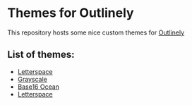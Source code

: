 # Themes for Outlinely

This repository hosts some nice custom themes for [Outlinely](http://glamdevelopment.com/outlinely)

## List of themes:

  - [Letterspace](http://glamdevelopment.com/themes)
  - [Grayscale](http://glamdevelopment.com/themes)
  - [Base16 Ocean](http://glamdevelopment.com/themes)
  - [Letterspace](http://glamdevelopment.com/themes)
